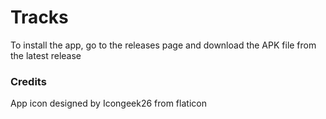 # Tracks
To install the app, go to the releases page and download the APK file from the latest release

### Credits
App icon designed by Icongeek26 from flaticon